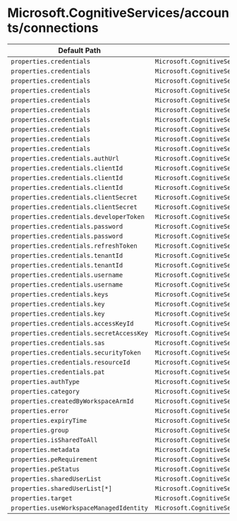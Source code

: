 # Microsoft.CognitiveServices/accounts/connections

| Default Path | Alias |
|---|---|
| `properties.credentials` | `Microsoft.CognitiveServices/accounts/connections/OAuth2.credentials` |
| `properties.credentials` | `Microsoft.CognitiveServices/accounts/connections/CustomKeys.credentials` |
| `properties.credentials` | `Microsoft.CognitiveServices/accounts/connections/ApiKey.credentials` |
| `properties.credentials` | `Microsoft.CognitiveServices/accounts/connections/AccessKey.credentials` |
| `properties.credentials` | `Microsoft.CognitiveServices/accounts/connections/ServicePrincipal.credentials` |
| `properties.credentials` | `Microsoft.CognitiveServices/accounts/connections/AccountKey.credentials` |
| `properties.credentials` | `Microsoft.CognitiveServices/accounts/connections/SAS.credentials` |
| `properties.credentials` | `Microsoft.CognitiveServices/accounts/connections/UsernamePassword.credentials` |
| `properties.credentials` | `Microsoft.CognitiveServices/accounts/connections/ManagedIdentity.credentials` |
| `properties.credentials` | `Microsoft.CognitiveServices/accounts/connections/PAT.credentials` |
| `properties.credentials.authUrl` | `Microsoft.CognitiveServices/accounts/connections/OAuth2.credentials.authUrl` |
| `properties.credentials.clientId` | `Microsoft.CognitiveServices/accounts/connections/OAuth2.credentials.clientId` |
| `properties.credentials.clientId` | `Microsoft.CognitiveServices/accounts/connections/ServicePrincipal.credentials.clientId` |
| `properties.credentials.clientId` | `Microsoft.CognitiveServices/accounts/connections/ManagedIdentity.credentials.clientId` |
| `properties.credentials.clientSecret` | `Microsoft.CognitiveServices/accounts/connections/OAuth2.credentials.clientSecret` |
| `properties.credentials.clientSecret` | `Microsoft.CognitiveServices/accounts/connections/ServicePrincipal.credentials.clientSecret` |
| `properties.credentials.developerToken` | `Microsoft.CognitiveServices/accounts/connections/OAuth2.credentials.developerToken` |
| `properties.credentials.password` | `Microsoft.CognitiveServices/accounts/connections/OAuth2.credentials.password` |
| `properties.credentials.password` | `Microsoft.CognitiveServices/accounts/connections/UsernamePassword.credentials.password` |
| `properties.credentials.refreshToken` | `Microsoft.CognitiveServices/accounts/connections/OAuth2.credentials.refreshToken` |
| `properties.credentials.tenantId` | `Microsoft.CognitiveServices/accounts/connections/OAuth2.credentials.tenantId` |
| `properties.credentials.tenantId` | `Microsoft.CognitiveServices/accounts/connections/ServicePrincipal.credentials.tenantId` |
| `properties.credentials.username` | `Microsoft.CognitiveServices/accounts/connections/OAuth2.credentials.username` |
| `properties.credentials.username` | `Microsoft.CognitiveServices/accounts/connections/UsernamePassword.credentials.username` |
| `properties.credentials.keys` | `Microsoft.CognitiveServices/accounts/connections/CustomKeys.credentials.keys` |
| `properties.credentials.key` | `Microsoft.CognitiveServices/accounts/connections/ApiKey.credentials.key` |
| `properties.credentials.key` | `Microsoft.CognitiveServices/accounts/connections/AccountKey.credentials.key` |
| `properties.credentials.accessKeyId` | `Microsoft.CognitiveServices/accounts/connections/AccessKey.credentials.accessKeyId` |
| `properties.credentials.secretAccessKey` | `Microsoft.CognitiveServices/accounts/connections/AccessKey.credentials.secretAccessKey` |
| `properties.credentials.sas` | `Microsoft.CognitiveServices/accounts/connections/SAS.credentials.sas` |
| `properties.credentials.securityToken` | `Microsoft.CognitiveServices/accounts/connections/UsernamePassword.credentials.securityToken` |
| `properties.credentials.resourceId` | `Microsoft.CognitiveServices/accounts/connections/ManagedIdentity.credentials.resourceId` |
| `properties.credentials.pat` | `Microsoft.CognitiveServices/accounts/connections/PAT.credentials.pat` |
| `properties.authType` | `Microsoft.CognitiveServices/accounts/connections/authType` |
| `properties.category` | `Microsoft.CognitiveServices/accounts/connections/category` |
| `properties.createdByWorkspaceArmId` | `Microsoft.CognitiveServices/accounts/connections/createdByWorkspaceArmId` |
| `properties.error` | `Microsoft.CognitiveServices/accounts/connections/error` |
| `properties.expiryTime` | `Microsoft.CognitiveServices/accounts/connections/expiryTime` |
| `properties.group` | `Microsoft.CognitiveServices/accounts/connections/group` |
| `properties.isSharedToAll` | `Microsoft.CognitiveServices/accounts/connections/isSharedToAll` |
| `properties.metadata` | `Microsoft.CognitiveServices/accounts/connections/metadata` |
| `properties.peRequirement` | `Microsoft.CognitiveServices/accounts/connections/peRequirement` |
| `properties.peStatus` | `Microsoft.CognitiveServices/accounts/connections/peStatus` |
| `properties.sharedUserList` | `Microsoft.CognitiveServices/accounts/connections/sharedUserList` |
| `properties.sharedUserList[*]` | `Microsoft.CognitiveServices/accounts/connections/sharedUserList[*]` |
| `properties.target` | `Microsoft.CognitiveServices/accounts/connections/target` |
| `properties.useWorkspaceManagedIdentity` | `Microsoft.CognitiveServices/accounts/connections/useWorkspaceManagedIdentity` |

